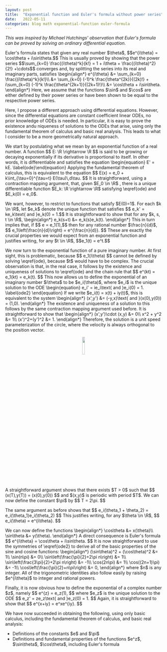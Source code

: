 ```yaml
---
layout: post
title:  "Exponential function and Euler's formula without power series"
date:   2022-05-11
categories: blog math exponential-function euler-formula
---
```

$\newcommand\R{\mathbb{R}}\newcommand\C{\mathbb{C}}$

<p><i>This was inspired by Michael Hutchings' observation that Euler's formula can be proved by solving an ordinary differential equation.</i></p>

<p>
Euler's formula states that given any real number $\theta$,
$$e^{i\theta} = \cos\theta + i\sin\theta.$$
This is usually proved by showing that the power series
$$\sum_{k=0} \frac{(i\theta)^k}{k!} = 1 + i\theta + \frac{(i\theta)^2}{2!} +\cdots$$
converges and, by splitting the series into its real and imaginary parts, satisfies
\begin{align*}
e^{i\theta} &= \sum_{k=0} \frac{(i\theta)^k}{k!}\\
            &= \sum_{k=0} (-1)^k \frac{\theta^{2k}}{(2k)!}
            + i\sum_{k=0} (-1)^k \frac{\theta^{2k+1}}{(2k+1)!}\\
            &= \cos\theta + i\sin\theta.
\end{align*}  
Here, we assume that the functions $\sin$ and $\cos$ are either defined by their power series or have been shown to be equal to the respective power series.
</p>

Here, I propose a different approach using differential equations. However, since the differential equations are constant coefficient linear ODEs, no prior knowledge of ODEs is needed. In particular, it is easy to prove the existence andu niqueness of solutions to the ODEs that arise, using only the fundamental theorem of calculus and basic real analysis. This leads to what I consider to be a more geometrically natural approach.

<p>
We start by postulating what we mean by an exponential function of a real number. A function
$$ E: \R \rightarrow \R $$
is said to be growing or decaying exponentially if its derivative is proportional to itself. In other words, it is differentiable and satisfies the equation
\begin{equation} E' = kE. \label{ode}\end{equation}
Applying the fundamental theorem of calculus, this is equivalent to the equation
$$ E(x) = e_0 + k\int_{\tau=0}^{\tau=t} E(\tau)\,d\tau. $$
It is straightforward, using a contraction mapping argument, that, given $E_0 \in \R$ , there is a unique differentiable function $E_k: \R \rightarrow \R$ satisfying \eqref{ode} and $E_k(0) = e_0$.
</p>

<p>
We want, however, to restrict to functions that satisfy $E(0)=1$. For each $k \in \R$, let $e_k$ denote the unique function that satisfies
$$ e_k' = ke_k\text{ and }e_k(0) = 1.$$
It is straightforward to show that for any $k, s, t \in \R$,
\begin{align*}
e_k(s+t) &= e_k(s)e_k(t).
\end{align*}
This in turn implies that, if
$$ e = e_1(1),$$
then for any rational number $\frac{n}{d}$,
$$ e_1\left(\frac{n}{d}\right) = e^{\frac{n}{d}}. $$
These are exactly the crucial properties we would expect from an exponential function and justifies writing, for any $t \in \R$,
$$e_1(t) = e^t.$$
</p>

<p>
We now turn to the exponential function of a pure imaginary number. At first sight, this is problematic, because
$$ e_1(i\theta) $$
cannot be defined by solving \eqref{ode}, because $t$ would have to be complex. The crucial observation is that, in the real case, it follows by the existence and uniqueness of solutions to \eqref{ode} and the chain rule that
$$ e^(kt) = e_1(kt) = e_k(t). $$
This now allows us to define the exponential of an imaginary number $i\theta$ to be $e_i(\theta)$, where $e_i$ is the unique solution to the ODE
\begin{equation} e_i' = ie_i\text{ and }e_i(0) = 1. \label{ode2} \end{equation}
If we write $e_i(t) = x(t) + iy(t)$, this is equivalent to the system
\begin{align*}
(x',y') &= (-y,x)\text{ and }(x(0),y(0)) = (1,0).
\end{align*}
The existence and uniqueness of a solution to this follows by the same contraction mapping argument used before. 
It is straightforward to show that
\begin{align*}
(x',y')\cdot (x,y) &= 0\\
x^2 + y^2 &= 1\\
(x')^2+(y')^2 &= 1.
\end{align*}
Therefore, the solution is a unit speed parameterization of the circle, where the velocity is always orthogonal to the position vector.
</p>

<p align="center">
  <img src="/blog/assets/images/circle.jpg" style="height:12%;"/>
</p>

<p>
A straightforward argument shows that there exists $T > 0$ such that
$$ (x(T),y(T)) = (x(0),y(0)) $$
and $(x,y)$ is periodic with period $T$. We can now define the constant $\pi$ by
$$ T = 2\pi. $$
</p>

<p>
The same argument as before shows that
$$ e_i(\theta_1 + \theta_2) = e_i(\theta_1)e_i(\theta_2) $$
This justifies writing, for any $\theta \in \R$,
$$
e_i(\theta) = e^{i\theta}.
$$
</p>

<p>
We can now define the functions
\begin{align*}
\cos\theta &= x(\theta)\\
\sin\theta &= y(\theta).
\end{align*}
A direct consequence is Euler's formula
$$ e^{i\theta} = \cos\theta + i\sin\theta. $$
It is now straightforward to use the symmetries of \eqref{ode2} to derive all of the basic properties of the sine and cosine functions:
\begin{align*}
(\sin\theta)^2 + (\cos\theta)^2 &= 1\\
\sin(n\pi) &= 0\\
\sin\left(\frac{\pi}{2}+2\pi n\right) &= 1\\
\sin\left(\frac{3\pi}{2}+2\pi n\right) &= -1\\
\cos(2n\pi) &= 1\\
\cos((2n+1)\pi) &= -1\\
\cos\left(\frac{\pi}{2}+n\pi\right) &= 0,
\end{align*}
where $n$ is any integer.
All of the trigonometric identities also follow easily by raising $e^{i\theta}$ to integer and rational powers.
</p>

<p>
Finally, it is now obvious how to define the exponential of a complex number $z$, namely
$$ e^{z} = e_z(1), $$
where $e_z$ is the unique solution to the ODE
$$
e_z' = ze_z\text{ and }e_z(0) = 1.
$$
Again, it is straightforward to show that
$$
e^{x+iy} = e^xe^{iy}.
$$
</p>

<p>
We have now succeeded in obtaining the following, using only basic calculus, including the fundamental theorem of calculus, and basic real analysis:
<ul>
<li>Definitions of the constants $e$ and $\pi$</li>
<li>Definitions and fundamental properties of the functions $e^z$, $\sin\theta$, $\cos\theta$, including Euler's formula</li>
</ul>
</p>


